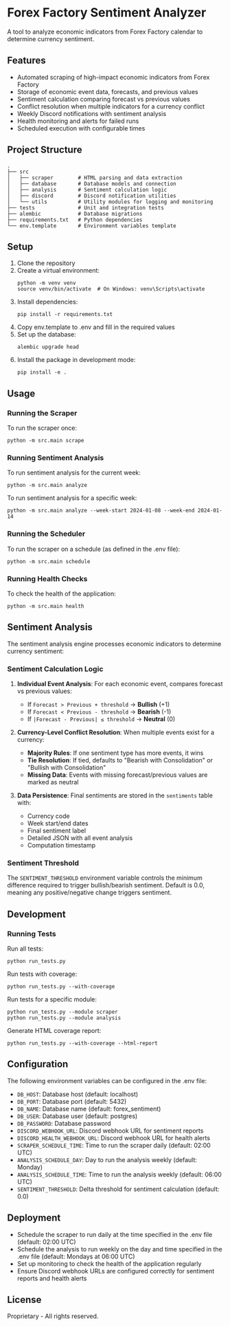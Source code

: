# Forex Factory Sentiment Analyzer

A tool to analyze economic indicators from Forex Factory calendar to determine currency sentiment.

## Features

- Automated scraping of high-impact economic indicators from Forex Factory
- Storage of economic event data, forecasts, and previous values
- Sentiment calculation comparing forecast vs previous values
- Conflict resolution when multiple indicators for a currency conflict
- Weekly Discord notifications with sentiment analysis
- Health monitoring and alerts for failed runs
- Scheduled execution with configurable times

## Project Structure

```
.
├── src
│   ├── scraper        # HTML parsing and data extraction
│   ├── database       # Database models and connection
│   ├── analysis       # Sentiment calculation logic
│   ├── discord        # Discord notification utilities
│   └── utils          # Utility modules for logging and monitoring
├── tests              # Unit and integration tests
├── alembic            # Database migrations
├── requirements.txt   # Python dependencies
└── env.template       # Environment variables template
```

## Setup

1. Clone the repository
2. Create a virtual environment:
   ```
   python -m venv venv
   source venv/bin/activate  # On Windows: venv\Scripts\activate
   ```
3. Install dependencies:
   ```
   pip install -r requirements.txt
   ```
4. Copy env.template to .env and fill in the required values
5. Set up the database:
   ```
   alembic upgrade head
   ```
6. Install the package in development mode:
   ```
   pip install -e .
   ```

## Usage

### Running the Scraper

To run the scraper once:

```
python -m src.main scrape
```

### Running Sentiment Analysis

To run sentiment analysis for the current week:

```
python -m src.main analyze
```

To run sentiment analysis for a specific week:

```
python -m src.main analyze --week-start 2024-01-08 --week-end 2024-01-14
```

### Running the Scheduler

To run the scraper on a schedule (as defined in the .env file):

```
python -m src.main schedule
```

### Running Health Checks

To check the health of the application:

```
python -m src.main health
```

## Sentiment Analysis

The sentiment analysis engine processes economic indicators to determine currency sentiment:

### Sentiment Calculation Logic

1. **Individual Event Analysis**: For each economic event, compares forecast vs previous values:
   - If `Forecast > Previous + threshold` → **Bullish** (+1)
   - If `Forecast < Previous - threshold` → **Bearish** (-1)
   - If `|Forecast - Previous| ≤ threshold` → **Neutral** (0)

2. **Currency-Level Conflict Resolution**: When multiple events exist for a currency:
   - **Majority Rules**: If one sentiment type has more events, it wins
   - **Tie Resolution**: If tied, defaults to "Bearish with Consolidation" or "Bullish with Consolidation"
   - **Missing Data**: Events with missing forecast/previous values are marked as neutral

3. **Data Persistence**: Final sentiments are stored in the `sentiments` table with:
   - Currency code
   - Week start/end dates
   - Final sentiment label
   - Detailed JSON with all event analysis
   - Computation timestamp

### Sentiment Threshold

The `SENTIMENT_THRESHOLD` environment variable controls the minimum difference required to trigger bullish/bearish sentiment. Default is 0.0, meaning any positive/negative change triggers sentiment.

## Development

### Running Tests

Run all tests:

```
python run_tests.py
```

Run tests with coverage:

```
python run_tests.py --with-coverage
```

Run tests for a specific module:

```
python run_tests.py --module scraper
python run_tests.py --module analysis
```

Generate HTML coverage report:

```
python run_tests.py --with-coverage --html-report
```

## Configuration

The following environment variables can be configured in the .env file:

- `DB_HOST`: Database host (default: localhost)
- `DB_PORT`: Database port (default: 5432)
- `DB_NAME`: Database name (default: forex_sentiment)
- `DB_USER`: Database user (default: postgres)
- `DB_PASSWORD`: Database password
- `DISCORD_WEBHOOK_URL`: Discord webhook URL for sentiment reports
- `DISCORD_HEALTH_WEBHOOK_URL`: Discord webhook URL for health alerts
- `SCRAPER_SCHEDULE_TIME`: Time to run the scraper daily (default: 02:00 UTC)
- `ANALYSIS_SCHEDULE_DAY`: Day to run the analysis weekly (default: Monday)
- `ANALYSIS_SCHEDULE_TIME`: Time to run the analysis weekly (default: 06:00 UTC)
- `SENTIMENT_THRESHOLD`: Delta threshold for sentiment calculation (default: 0.0)

## Deployment

- Schedule the scraper to run daily at the time specified in the .env file (default: 02:00 UTC)
- Schedule the analysis to run weekly on the day and time specified in the .env file (default: Mondays at 06:00 UTC)
- Set up monitoring to check the health of the application regularly
- Ensure Discord webhook URLs are configured correctly for sentiment reports and health alerts

## License

Proprietary - All rights reserved. 